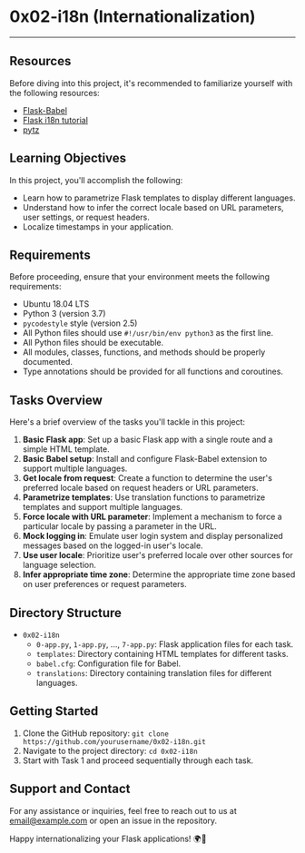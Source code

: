 # 0x02-i18n (Internationalization)

---

## Resources

Before diving into this project, it's recommended to familiarize yourself with the following resources:

- [Flask-Babel](https://pythonhosted.org/Flask-Babel/)
- [Flask i18n tutorial](https://flask.palletsprojects.com/en/2.0.x/patterns/i18n/)
- [pytz](https://pypi.org/project/pytz/)

## Learning Objectives

In this project, you'll accomplish the following:

- Learn how to parametrize Flask templates to display different languages.
- Understand how to infer the correct locale based on URL parameters, user settings, or request headers.
- Localize timestamps in your application.

## Requirements

Before proceeding, ensure that your environment meets the following requirements:

- Ubuntu 18.04 LTS
- Python 3 (version 3.7)
- `pycodestyle` style (version 2.5)
- All Python files should use `#!/usr/bin/env python3` as the first line.
- All Python files should be executable.
- All modules, classes, functions, and methods should be properly documented.
- Type annotations should be provided for all functions and coroutines.

## Tasks Overview

Here's a brief overview of the tasks you'll tackle in this project:

1. **Basic Flask app**: Set up a basic Flask app with a single route and a simple HTML template.
2. **Basic Babel setup**: Install and configure Flask-Babel extension to support multiple languages.
3. **Get locale from request**: Create a function to determine the user's preferred locale based on request headers or URL parameters.
4. **Parametrize templates**: Use translation functions to parametrize templates and support multiple languages.
5. **Force locale with URL parameter**: Implement a mechanism to force a particular locale by passing a parameter in the URL.
6. **Mock logging in**: Emulate user login system and display personalized messages based on the logged-in user's locale.
7. **Use user locale**: Prioritize user's preferred locale over other sources for language selection.
8. **Infer appropriate time zone**: Determine the appropriate time zone based on user preferences or request parameters.

## Directory Structure

- `0x02-i18n`
  - `0-app.py`, `1-app.py`, ..., `7-app.py`: Flask application files for each task.
  - `templates`: Directory containing HTML templates for different tasks.
  - `babel.cfg`: Configuration file for Babel.
  - `translations`: Directory containing translation files for different languages.

## Getting Started

1. Clone the GitHub repository: `git clone https://github.com/yourusername/0x02-i18n.git`
2. Navigate to the project directory: `cd 0x02-i18n`
3. Start with Task 1 and proceed sequentially through each task.

## Support and Contact

For any assistance or inquiries, feel free to reach out to us at [email@example.com](mailto:email@example.com) or open an issue in the repository.

Happy internationalizing your Flask applications! 🌍🚀

